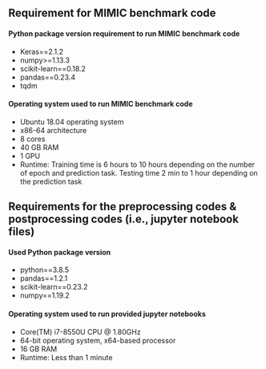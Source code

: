 ## Requirement for MIMIC benchmark code
#### Python package version requirement to run MIMIC benchmark code
- Keras==2.1.2
- numpy>=1.13.3
- scikit-learn==0.18.2
- pandas==0.23.4
- tqdm

#### Operating system used to run MIMIC benchmark code
- Ubuntu 18.04 operating system 
- x86-64 architecture
- 8 cores
- 40 GB RAM
- 1 GPU
-  Runtime: Training time is 6 hours to 10 hours depending on the number of epoch and prediction task. Testing time 2 min to 1 hour depending on the prediction task

## Requirements for the preprocessing codes & postprocessing codes (i.e., jupyter notebook files)

#### Used Python package version

- python==3.8.5
- pandas==1.2.1
- scikit-learn==0.23.2
- numpy==1.19.2

#### Operating system used to run provided jupyter notebooks

- Core(TM) i7-8550U CPU @ 1.80GHz
- 64-bit operating system, x64-based processor
- 16 GB RAM
- Runtime: Less than 1 minute
